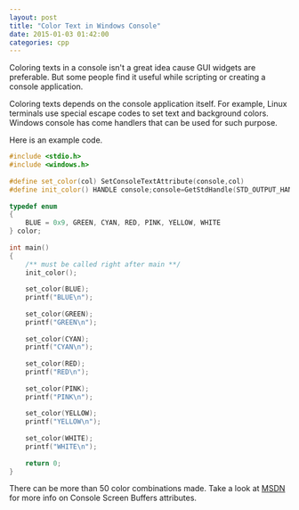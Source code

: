 ```yaml
---
layout: post
title: "Color Text in Windows Console"
date: 2015-01-03 01:42:00
categories: cpp
---
```

Coloring texts in a console isn't a great idea cause GUI widgets are preferable. But some people find it useful while scripting or creating a console application.

Coloring texts depends on the console application itself. For example, Linux terminals use special escape codes to set text and background colors. Windows console has come handlers that can be used for such purpose.

Here is an example code.

```cpp
#include <stdio.h>
#include <windows.h>
    
#define set_color(col) SetConsoleTextAttribute(console,col)
#define init_color() HANDLE console;console=GetStdHandle(STD_OUTPUT_HANDLE)
    
typedef enum
{
    BLUE = 0x9, GREEN, CYAN, RED, PINK, YELLOW, WHITE
} color;
    
int main()
{
    /** must be called right after main **/
    init_color();
    
    set_color(BLUE);
    printf("BLUE\n");
    
    set_color(GREEN);
    printf("GREEN\n");
    
    set_color(CYAN);
    printf("CYAN\n");
    
    set_color(RED);
    printf("RED\n");
    
    set_color(PINK);
    printf("PINK\n");
    
    set_color(YELLOW);
    printf("YELLOW\n");
    
    set_color(WHITE);
    printf("WHITE\n");
    
    return 0;
}
```

There can be more than 50 color combinations made. Take a look at <a href="http://msdn.microsoft.com/en-us/library/windows/desktop/ms682088(v=vs.85).aspx#_win32_character_attributes">MSDN</a> for more info on Console Screen Buffers attributes.

